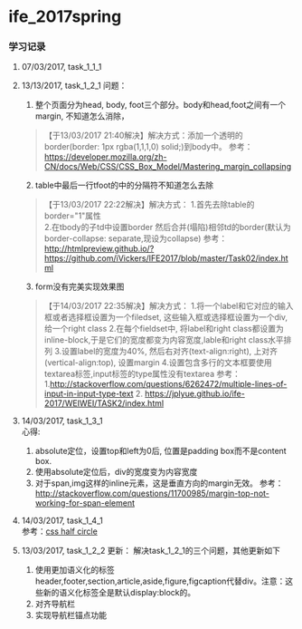 # ife_2017spring

### 学习记录
1. 07/03/2017, task_1_1_1
2. 13/13/2017, task_1_2_1
    问题：  
    1. 整个页面分为head, body, foot三个部分。body和head,foot之间有一个margin, 不知道怎么消除，
    > 【于13/03/2017 21:40解决】解决方式：添加一个透明的border(border: 1px rgba(1,1,1,0) solid;)到body中。
    参考：https://developer.mozilla.org/zh-CN/docs/Web/CSS/CSS_Box_Model/Mastering_margin_collapsing

    2. table中最后一行tfoot的中的分隔符不知道怎么去除
    > 【于13/03/2017 22:22解决】解决方式：
    1.首先去除table的border="1"属性  
    2.在tbody的子td中设置border 然后合并(塌陷)相邻td的border(默认为border-collapse: separate,现设为collapse)
    参考：http://htmlpreview.github.io/?https://github.com/iVickers/IFE2017/blob/master/Task02/index.html

    3. form没有完美实现效果图
    > 【于14/03/2017 22:35解决】解决方式：
    1.将一个label和它对应的输入框或者选择框设置为一个filedset, 这些输入框或选择框设置为一个div,给一个right class
    2.在每个fieldset中, 将label和right class都设置为inline-block,于是它们的宽度都变为内容宽度,lable和right class水平排列
    3.设置label的宽度为40%, 然后右对齐(text-align:right), 上对齐(vertical-align:top), 设置margin
    4.设置包含多行的文本框要使用textarea标签,input标签的type属性没有textarea
    参考：1.http://stackoverflow.com/questions/6262472/multiple-lines-of-input-in-input-type-text 2. https://jplyue.github.io/ife-2017/WEIWEI/TASK2/index.html

3. 14/03/2017, task_1_3_1  
    心得:  
    1. absolute定位，设置top和left为0后, 位置是padding box而不是content box.
    2. 使用absolute定位后，div的宽度变为内容宽度
    2. 对于span,img这样的inline元素，这是垂直方向的margin无效。
    参考：http://stackoverflow.com/questions/11700985/margin-top-not-working-for-span-element

4. 14/03/2017, task_1_4_1  
    参考：[css half circle](https://codepen.io/xram/pen/thLsk)

5. 13/03/2017, task_1_2_2
    更新：
    解决task_1_2_1的三个问题，其他更新如下
    1. 使用更加语义化的标签header,footer,section,article,aside,figure,figcaption代替div。注意：这些新的语义化标签全是默认display:block的。
    2. 对齐导航栏
    3. 实现导航栏锚点功能
